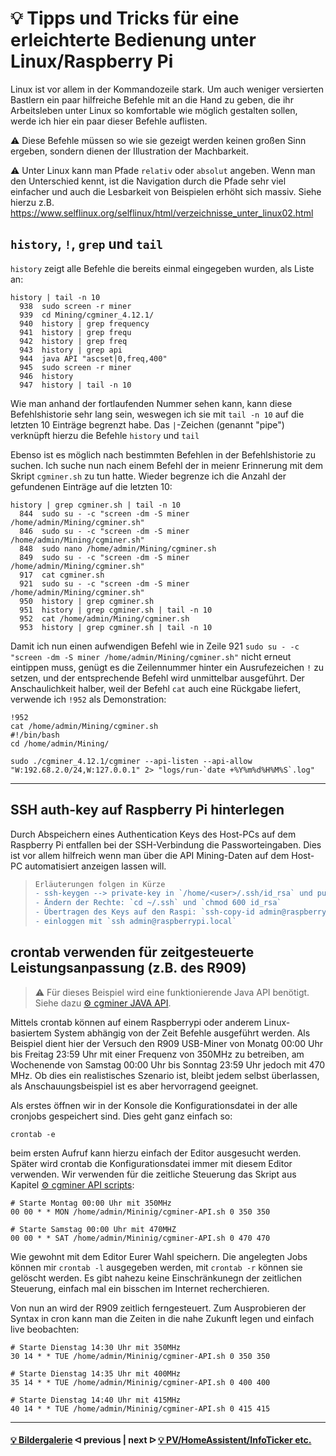 # 💡 Tipps und Tricks für eine erleichterte Bedienung unter Linux/Raspberry Pi

Linux ist vor allem in der Kommandozeile stark. Um auch weniger versierten Bastlern ein paar hilfreiche Befehle mit an die Hand zu geben, die ihr Arbeitsleben unter Linux so komfortable wie möglich gestalten sollen, werde ich hier ein paar dieser Befehle auflisten.

⚠️ Diese Befehle müssen so wie sie gezeigt werden keinen großen Sinn ergeben, sondern dienen der Illustration der Machbarkeit.

⚠️ Unter Linux kann man Pfade `relativ` oder `absolut` angeben. Wenn man den Unterschied kennt, ist die Navigation durch die Pfade sehr viel einfacher und auch die Lesbarkeit von Beispielen erhöht sich massiv. Siehe hierzu z.B. https://www.selflinux.org/selflinux/html/verzeichnisse_unter_linux02.html

## `history`, `!`, `grep` und `tail`

`history` zeigt alle Befehle die bereits einmal eingegeben wurden, als Liste an:

```console
history | tail -n 10
  938  sudo screen -r miner
  939  cd Mining/cgminer_4.12.1/
  940  history | grep frequency
  941  history | grep frequ
  942  history | grep freq
  943  history | grep api
  944  java API "ascset|0,freq,400"
  945  sudo screen -r miner
  946  history
  947  history | tail -n 10
```

Wie man anhand der fortlaufenden Nummer sehen kann, kann diese Befehlshistorie sehr lang sein, weswegen ich sie mit `tail -n 10` auf die letzten 10 Einträge begrenzt habe. Das `|`-Zeichen (genannt "pipe") verknüpft hierzu die Befehle `history` und `tail`

Ebenso ist es möglich nach bestimmten Befehlen in der Befehlshistorie zu suchen. Ich suche nun nach einem Befehl der in meienr Erinnerung mit dem Skript `cgminer.sh` zu tun hatte. Wieder begrenze ich die Anzahl der gefundenen Einträge auf die letzten 10:

```console
history | grep cgminer.sh | tail -n 10
  844  sudo su - -c "screen -dm -S miner /home/admin/Mining/cgminer.sh"
  846  sudo su - -c "screen -dm -S miner /home/admin/Mining/cgminer.sh"
  848  sudo nano /home/admin/Mining/cgminer.sh
  849  sudo su - -c "screen -dm -S miner /home/admin/Mining/cgminer.sh"
  917  cat cgminer.sh
  921  sudo su - -c "screen -dm -S miner /home/admin/Mining/cgminer.sh"
  950  history | grep cgminer.sh
  951  history | grep cgminer.sh | tail -n 10
  952  cat /home/admin/Mining/cgminer.sh
  953  history | grep cgminer.sh | tail -n 10
```

Damit ich nun einen aufwendigen Befehl wie in Zeile 921 `sudo su - -c "screen -dm -S miner /home/admin/Mining/cgminer.sh"` nicht erneut eintippen muss, genügt es die Zeilennummer hinter ein Ausrufezeichen `!` zu setzen, und der entsprechende Befehl wird unmittelbar ausgeführt. Der Anschaulichkeit halber, weil der Befehl `cat` auch eine Rückgabe liefert, verwende ich `!952` als Demonstration:

```console
!952
cat /home/admin/Mining/cgminer.sh
#!/bin/bash
cd /home/admin/Mining/

sudo ./cgminer_4.12.1/cgminer --api-listen --api-allow "W:192.68.2.0/24,W:127.0.0.1" 2> "logs/run-`date +%Y%m%d%H%M%S`.log"
```

---

## SSH auth-key auf Raspberry Pi hinterlegen

Durch Abspeichern eines Authentication Keys des Host-PCs auf dem Raspberry Pi entfallen bei der SSH-Verbindung die Passworteingaben. Dies ist vor allem hilfreich wenn man über die API Mining-Daten auf dem Host-PC automatisiert anzeigen lassen will.

> ```diff 
> Erläuterungen folgen in Kürze
> - ssh-keygen --> private-key in `/home/<user>/.ssh/id_rsa` und public-key in `/home/user/.ssh/id_rsa.pub`
> - Ändern der Rechte: `cd ~/.ssh` und `chmod 600 id_rsa`
> - Übertragen des Keys auf den Raspi: `ssh-copy-id admin@raspberrypi.local`
> - einloggen mit `ssh admin@raspberrypi.local`
> ```

## crontab verwenden für zeitgesteuerte Leistungsanpassung (z.B. des R909)

> :warning: Für dieses Beispiel wird eine funktionierende Java API benötigt. Siehe dazu [⚙️ cgminer JAVA API](/cgminer_JAVA_API.md).

Mittels crontab können auf einem Raspberrypi oder anderem Linux-basiertem System abhängig von der Zeit Befehle ausgeführt werden. Als Beispiel dient hier der Versuch den R909 USB-Miner von Monatg 00:00 Uhr bis Freitag 23:59 Uhr mit einer Frequenz von 350MHz zu betreiben, am Wochenende von Samstag 00:00 Uhr bis Sonntag 23:59 Uhr jedoch mit 470 MHz. Ob dies ein realistisches Szenario ist, bleibt jedem selbst überlassen, als Anschauungsbeispiel ist es aber hervorragend geeignet.

Als erstes öffnen wir in der Konsole die Konfigurationsdatei in der alle cronjobs gespeichert sind. Dies geht ganz einfach so:

```console
crontab -e
```

beim ersten Aufruf kann hierzu einfach der Editor ausgesucht werden. Später wird crontab die Konfigurationsdatei immer mit diesem Editor verwenden. Wir verwenden für die zeitliche Steuerung das Skript aus Kapitel [⚙️ cgminer API scripts](/cgminer_JAVA_API_Scripts.md):

```console
# Starte Montag 00:00 Uhr mit 350MHz
00 00 * * MON /home/admin/Mininig/cgminer-API.sh 0 350 350

# Starte Samstag 00:00 Uhr mit 470MHZ
00 00 * * SAT /home/admin/Mininig/cgminer-API.sh 0 470 470
```

Wie gewohnt mit dem Editor Eurer Wahl speichern. Die angelegten Jobs können mir `crontab -l` ausgegeben werden, mit `crontab -r` können sie gelöscht werden. Es gibt nahezu keine Einschränkunegn der zeitlichen Steuerung, einfach mal ein bisschen im Internet recherchieren.

Von nun an wird der R909 zeitlich ferngesteuert. Zum Ausprobieren der Syntax in cron kann man die Zeiten in die nahe Zukunft legen und einfach live beobachten:

```console
# Starte Dienstag 14:30 Uhr mit 350MHz
30 14 * * TUE /home/admin/Mininig/cgminer-API.sh 0 350 350

# Starte Dienstag 14:35 Uhr mit 400MHz
35 14 * * TUE /home/admin/Mininig/cgminer-API.sh 0 400 400

# Starte Dienstag 14:40 Uhr mit 415MHz
40 14 * * TUE /home/admin/Mininig/cgminer-API.sh 0 415 415
```

---

#### [💡 Bildergalerie](Galerie.md)  ᐊ  previous | next  ᐅ  [💡 PV/HomeAssistent/InfoTicker etc.](additional-links.md)
